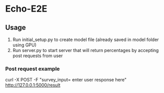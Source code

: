 # Echo-E2E
## Usage
1. Run initial_setup.py to create model file (already saved in model folder using GPU)
2. Run server.py to start server that will return percentages by accepting post requests from user
### Post request example
curl -X POST  -F "survey_input= enter user response here" http://127.0.0.1:5000/result

